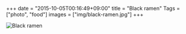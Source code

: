 +++
date = "2015-10-05T00:16:49+09:00"
title = "Black ramen"
Tags = ["photo", "food"]
images = ["img/black-ramen.jpg"]
+++

![Black ramen](/img/black-ramen.jpg)

